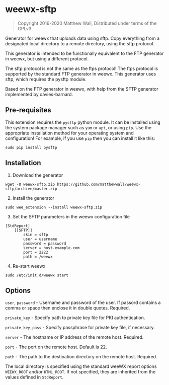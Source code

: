 # weewx-sftp

> Copyright 2016-2020 Matthew Wall, Distributed under terms of the GPLv3

Generator for weewx that uploads data using sftp.  Copy everything from a
designated local directory to a remote directory, using the sftp protocol.

This generator is intended to be functionally equivalent to the FTP generator
in weewx, but using a different protocol.

The sftp protocol is not the same as the ftps protocol!  The ftps protocol
is supported by the standard FTP generator in weewx.  This generator uses sftp,
which requires the pysftp module.

Based on the FTP generator in weewx, with help from the SFTP generator
implemented by davies-barnard.

## Pre-requisites

This extension requires the `pysftp` python module.  It can be installed using
the system package manager such as `yum` or `apt`, or using `pip`.  Use the
appropriate installation method for your operating system and configuration!
For example, if you use `pip` then you can install it like this:

```
sudo pip install pysftp
```

## Installation

1) Download the generator

```
wget -O weewx-sftp.zip https://github.com/matthewwall/weewx-sftp/archive/master.zip
```

2) Install the generator

```
sudo wee_extension --install weewx-sftp.zip
```

3) Set the SFTP parameters in the weewx configuration file

```
[StdReport]
    [[SFTP]]
        skin = sftp
        user = username
        password = password
        server = host.example.com
        port = 2222
        path = /weewx
```

4) Re-start weewx

```
sudo /etc/init.d/weewx start
```

## Options

`user`, `password` - Username and password of the user.  If passord contains a comma or space then enclose it in double quotes.  Required.

`private_key` - Specify path to private key file for PKI authentication.

`private_key_pass` - Specify passphrase for private key file, if necessary.

`server` - The hostname or IP address of the remote host.  Required.
 
`port` - The port on the remote host.  Default is 22.

`path` - The path to the destination directory on the remote host.  Required.

The local directory is specified using the standard weeWX report options `WEEWX_ROOT` and/or `HTML_ROOT`.  If not specified, they are inherited from the values defined in `StdReport`.
